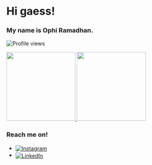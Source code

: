 # Hi gaess!

### My name is Ophi Ramadhan.

<p align="left"> <img src="https://komarev.com/ghpvc/?username=Ophirmdhn&color=020079" alt="Profile views" /> </p>

<p align="left">
<a href="https://github.com/gilangadhan">
  <img height="180em" src="https://github-readme-stats-eight-theta.vercel.app/api?username=Ophirmdhn&show_icons=true&theme=algolia&include_all_commits=true&count_private=true"/>
  <img height="180em" src="https://github-readme-stats-eight-theta.vercel.app/api/top-langs/?username=Ophirmdhn&layout=compact&langs_count=8&theme=algolia"/>
</a>
</p>

### Reach me on!
- <a href="https://www.instagram.com/ophirmdhn_/">
   <img align="center" src="https://img.shields.io/badge/-@ophirmdhn_-05122A?style=flat&logo=instagram" alt="Instagram"/>
  </a>
- <a href="https://www.linkedin.com/in/ophi-ramadhan-b27313261/">
    <img align="center" src="https://img.shields.io/badge/-Ophi Ramadhan-05122A?style=flat&logo=linkedin" alt="LinkedIn"/>
  </a>
